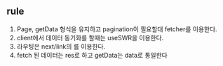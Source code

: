 ## rule

1. Page, getData 형식을 유지하고 pagination이 필요할대 fetcher를 이용한다.
2. client에서 데이터 동기화를 할때는 useSWR을 이용한다.
3. 라우팅은 next/link의 <Link/>를 이용한다.
4. fetch 된 데이터는 res로 하고 getData는 data로 통일한다